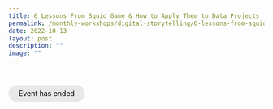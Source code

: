 ```yaml
---
title: 6 Lessons From Squid Game & How to Apply Them to Data Projects
permalink: /monthly-workshops/digital-storytelling/6-lessons-from-squid-game/
date: 2022-10-13
layout: post
description: ""
image: ""
---
```

<br><br><a href="https://www.imda-pixel.sg/364/participation_form" target="_blank" style="background-color: #E8E8E8; color: black; text-decoration: none; border-radius: 100px; padding-left: 20px; padding-right: 20px; padding-top:8px; padding-bottom:8px">Event has ended</a><br><br>